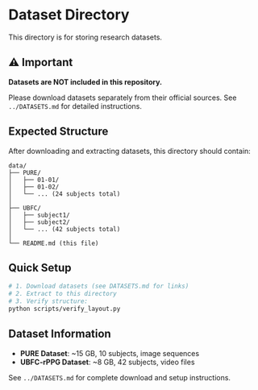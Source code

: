 # Dataset Directory

This directory is for storing research datasets.

## ⚠️ Important

**Datasets are NOT included in this repository.**

Please download datasets separately from their official sources. See `../DATASETS.md` for detailed instructions.

## Expected Structure

After downloading and extracting datasets, this directory should contain:

```
data/
├── PURE/
│   ├── 01-01/
│   ├── 01-02/
│   └── ... (24 subjects total)
│
├── UBFC/
│   ├── subject1/
│   ├── subject2/
│   └── ... (42 subjects total)
│
└── README.md (this file)
```

## Quick Setup

```bash
# 1. Download datasets (see DATASETS.md for links)
# 2. Extract to this directory
# 3. Verify structure:
python scripts/verify_layout.py
```

## Dataset Information

- **PURE Dataset**: ~15 GB, 10 subjects, image sequences
- **UBFC-rPPG Dataset**: ~8 GB, 42 subjects, video files

See `../DATASETS.md` for complete download and setup instructions.

